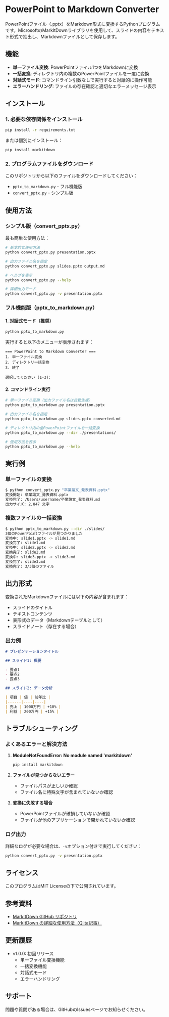 # PowerPoint to Markdown Converter

PowerPointファイル（.pptx）をMarkdown形式に変換するPythonプログラムです。MicrosoftのMarkItDownライブラリを使用して、スライドの内容をテキスト形式で抽出し、Markdownファイルとして保存します。

## 機能

- **単一ファイル変換**: PowerPointファイル1つをMarkdownに変換
- **一括変換**: ディレクトリ内の複数のPowerPointファイルを一度に変換
- **対話式モード**: コマンドライン引数なしで実行すると対話的に操作可能
- **エラーハンドリング**: ファイルの存在確認と適切なエラーメッセージ表示

## インストール

### 1. 必要な依存関係をインストール

```bash
pip install -r requirements.txt
```

または個別にインストール：

```bash
pip install markitdown
```

### 2. プログラムファイルをダウンロード

このリポジトリから以下のファイルをダウンロードしてください：
- `pptx_to_markdown.py` - フル機能版
- `convert_pptx.py` - シンプル版

## 使用方法

### シンプル版（convert_pptx.py）

最も簡単な使用方法：

```bash
# 基本的な使用方法
python convert_pptx.py presentation.pptx

# 出力ファイル名を指定
python convert_pptx.py slides.pptx output.md

# ヘルプを表示
python convert_pptx.py --help

# 詳細出力モード
python convert_pptx.py -v presentation.pptx
```

### フル機能版（pptx_to_markdown.py）

#### 1. 対話式モード（推奨）

```bash
python pptx_to_markdown.py
```

実行すると以下のメニューが表示されます：
```
=== PowerPoint to Markdown Converter ===
1. 単一ファイル変換
2. ディレクトリ一括変換
3. 終了

選択してください (1-3):
```

#### 2. コマンドライン実行

```bash
# 単一ファイル変換（出力ファイル名は自動生成）
python pptx_to_markdown.py presentation.pptx

# 出力ファイル名を指定
python pptx_to_markdown.py slides.pptx converted.md

# ディレクトリ内の全PowerPointファイルを一括変換
python pptx_to_markdown.py --dir ./presentations/

# 使用方法を表示
python pptx_to_markdown.py --help
```

## 実行例

### 単一ファイルの変換

```bash
$ python convert_pptx.py "卒業論文_発表資料.pptx"
変換開始: 卒業論文_発表資料.pptx
変換完了: /Users/username/卒業論文_発表資料.md
出力サイズ: 2,847 文字
```

### 複数ファイルの一括変換

```bash
$ python pptx_to_markdown.py --dir ./slides/
3個のPowerPointファイルが見つかりました
変換中: slide1.pptx -> slide1.md
変換完了: slide1.md
変換中: slide2.pptx -> slide2.md
変換完了: slide2.md
変換中: slide3.pptx -> slide3.md
変換完了: slide3.md
変換完了: 3/3個のファイル
```

## 出力形式

変換されたMarkdownファイルには以下の内容が含まれます：

- スライドのタイトル
- テキストコンテンツ
- 表形式のデータ（Markdownテーブルとして）
- スライドノート（存在する場合）

### 出力例

```markdown
# プレゼンテーションタイトル

## スライド1: 概要

- 要点1
- 要点2
- 要点3

## スライド2: データ分析

| 項目 | 値 | 前年比 |
|------|----|----|
| 売上 | 1000万円 | +10% |
| 利益 | 200万円 | +15% |
```

## トラブルシューティング

### よくあるエラーと解決方法

1. **ModuleNotFoundError: No module named 'markitdown'**
   ```bash
   pip install markitdown
   ```

2. **ファイルが見つからないエラー**
   - ファイルパスが正しいか確認
   - ファイル名に特殊文字が含まれていないか確認

3. **変換に失敗する場合**
   - PowerPointファイルが破損していないか確認
   - ファイルが他のアプリケーションで開かれていないか確認

### ログ出力

詳細なログが必要な場合は、`-v`オプション付きで実行してください：

```bash
python convert_pptx.py -v presentation.pptx
```

## ライセンス

このプログラムはMIT Licenseの下で公開されています。

## 参考資料

- [MarkItDown GitHub リポジトリ](https://github.com/microsoft/markitdown)
- [MarkItDown の詳細な使用方法（Qiita記事）](https://qiita.com/manabian/items/...)

## 更新履歴

- v1.0.0: 初回リリース
  - 単一ファイル変換機能
  - 一括変換機能
  - 対話式モード
  - エラーハンドリング

## サポート

問題や質問がある場合は、GitHubのIssuesページでお知らせください。